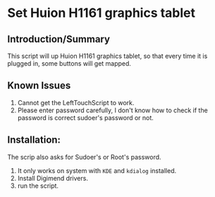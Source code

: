 # Set Huion H1161 graphics tablet

## Introduction/Summary

This script will up Huion H1161 graphics tablet, so that every time it is plugged in, some buttons will get mapped.

## Known Issues

1. Cannot get the LeftTouchScript to work.
2. Please enter password carefully, I don't know how to check if the password is correct sudoer's password or not.

## Installation:

The scrip also asks for Sudoer's or Root's password.

1. It only works on system with ```KDE``` and ```kdialog``` installed.
2. Install Digimend drivers.
3. run the script.
